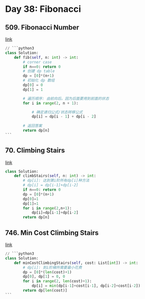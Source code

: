 # Day 38: Fibonacci

## 509. Fibonacci Number

[link](https://leetcode.com/problems/fibonacci-number/description/)

````python
// ```python3
class Solution:
    def fib(self, n: int) -> int:
        # corner case
        if n==0: return 0
        # 创建 dp table 
        dp = [0]*(n+1)
        # 初始化 dp 数组
        dp[0] = 0
        dp[1] = 1

        # 遍历顺序: 由前向后。因为后面要用到前面的状态
        for i in range(2, n + 1):

            # 确定递归公式/状态转移公式
            dp[i] = dp[i - 1] + dp[i - 2]
        
        # 返回答案
        return dp[n]
```
````

## 70. Climbing Stairs

[link](https://leetcode.com/problems/climbing-stairs/description/)

```python
class Solution:
    def climbStairs(self, n: int) -> int:
        # dp[i]: 达到第i阶所有dp[i]种方法
        # dp[i] = dp[i-1]+dp[i-2]
        if n==0: return 0
        dp = [0]*(n+1)
        dp[0]=1
        dp[1]=1
        for i in range(2,n+1):
            dp[i]=dp[i-1]+dp[i-2]
        return dp[n]
```

## 746. Min Cost Climbing Stairs

[link](https://leetcode.com/problems/min-cost-climbing-stairs/description/)

````python
// ```python3
class Solution:
    def minCostClimbingStairs(self, cost: List[int]) -> int:
        # dp[i]: 到i阶梯所需要最小花费
        dp = [0]*(len(cost)+1)
        dp[0], dp[1] = 0, 0
        for i in range(2, len(cost)+1):
            dp[i] = min(dp[i-1]+cost[i-1], dp[i-2]+cost[i-2])
        return dp[len(cost)]
```
````
